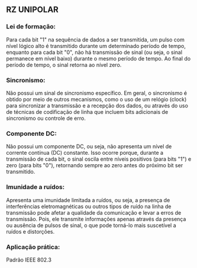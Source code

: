 ## RZ UNIPOLAR

### Lei de formação: 
Para cada bit "1" na sequência de dados a ser transmitida, um pulso com nível lógico alto é transmitido durante um determinado período de tempo, enquanto para cada bit "0", não há transmissão de sinal (ou seja, o sinal permanece em nível baixo) durante o mesmo período de tempo. Ao final do período de tempo, o sinal retorna ao nível zero.

### Sincronismo: 
Não possui um sinal de sincronismo específico. Em geral, o sincronismo é obtido por meio de outros mecanismos, como o uso de um relógio (clock) para sincronizar a transmissão e a recepção dos dados, ou através do uso de técnicas de codificação de linha que incluem bits adicionais de sincronismo ou controle de erro.

### Componente DC:
Não possui um componente DC, ou seja, não apresenta um nível de corrente contínua (DC) constante. Isso ocorre porque, durante a transmissão de cada bit, o sinal oscila entre níveis positivos (para bits "1") e zero (para bits "0"), retornando sempre ao zero antes do próximo bit ser transmitido.

### Imunidade a ruídos: 
Apresenta uma imunidade limitada a ruídos, ou seja, a presença de interferências eletromagnéticas ou outros tipos de ruído na linha de transmissão pode afetar a qualidade da comunicação e levar a erros de transmissão. Pois, ele transmite informações apenas através da presença ou ausência de pulsos de sinal, o que pode torná-lo mais suscetível a ruídos e distorções.

### Aplicação prática:
 Padrão IEEE 802.3
